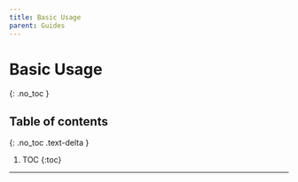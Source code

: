 ```yaml
---
title: Basic Usage
parent: Guides
---
```


# Basic Usage
{: .no_toc }

## Table of contents
{: .no_toc .text-delta }

1. TOC
{:toc}

---
